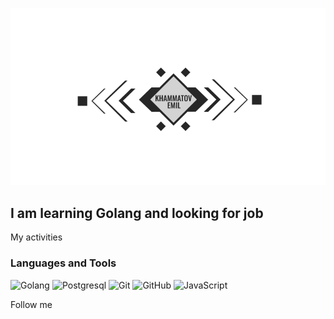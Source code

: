 ![Header](https://github.com/fishkaoff/fishkaoff/blob/main/assets/img.jpg)

## I am learning Golang and looking for job 


My activities


### Languages and Tools 
![Golang](https://img.shields.io/badge/-Golang-3c3c3c?style=for-the-badge&logo=go)
![Postgresql](https://img.shields.io/badge/-Postgresql-3c3c3c?style=for-the-badge&logo=postgresql)
![Git](https://img.shields.io/badge/-Git-3c3c3c?style=for-the-badge&logo=git)
![GitHub](https://img.shields.io/badge/-GitHub-3c3c3c?style=for-the-badge&logo=github)
![JavaScript](https://img.shields.io/badge/-JavaScript-3c3c3c?style=for-the-badge&logo=JavaScript)

Follow me 

